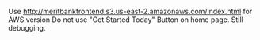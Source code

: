 Use http://meritbankfrontend.s3.us-east-2.amazonaws.com/index.html for AWS version
Do not use "Get Started Today" Button on home page. Still debugging.